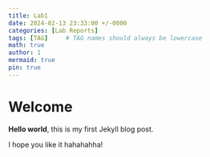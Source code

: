 ```yaml
---
title: Lab1
date: 2024-02-13 23:33:00 +/-0000
categories: [Lab Reports]
tags: [TAG]     # TAG names should always be lowercase
math: true
author: 1
mermaid: true
pin: true
---
```



# Welcome

**Hello world**, this is my first Jekyll blog post.

I hope you like it hahahahha!
